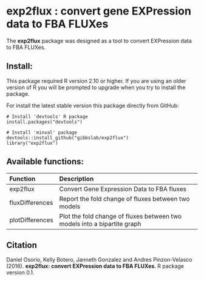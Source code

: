 exp2flux : convert gene EXPression data to FBA FLUXes
======

The **exp2flux** package was designed as a tool to convert EXPression data to FBA FLUXes.

Install:
--------
This package required R version 2.10 or higher. If you are using an older version of R you will be prompted to upgrade when you try to install the package.

For install the latest stable version this package directly from GitHub:
```
# Install 'devtools' R package
install.packages("devtools")

# Install 'minval' package
devtools::install_github("gibbslab/exp2flux")
library("exp2flux")
```

Available functions:
-------------------
|Function | Description |
|:--------|:------------|
|exp2flux|Convert Gene Expression Data to FBA fluxes|
|fluxDifferences|Report the fold change of fluxes between two models|
|plotDifferences|Plot the fold change of fluxes between two models into a bipartite graph|

Citation
--------
Daniel Osorio, Kelly Botero, Janneth Gonzalez and Andres Pinzon-Velasco (2016). **exp2flux: convert EXPression data to FBA FLUXes**. R package version 0.1.
